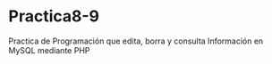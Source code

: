 Practica8-9
===========

Practica de Programación que edita, borra y consulta Información en MySQL mediante PHP

